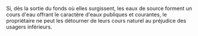   
 Si, dès la sortie du fonds où elles surgissent, les eaux de source forment un cours d'eau offrant le caractère d'eaux publiques et courantes, le propriétaire ne peut les détourner de leurs cours naturel au préjudice des usagers inférieurs.  

  
